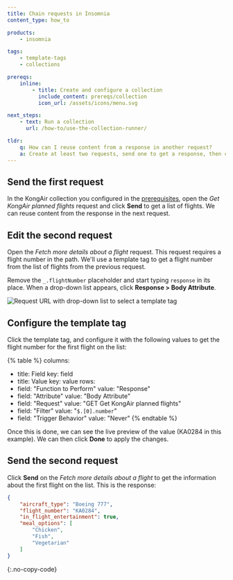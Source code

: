 ```yaml
---
title: Chain requests in Insomnia
content_type: how_to

products:
    - insomnia

tags:
    - template-tags
    - collections

prereqs:
    inline:
        - title: Create and configure a collection
          include_content: prereqs/collection
          icon_url: /assets/icons/menu.svg

next_steps:
    - text: Run a collection
      url: /how-to/use-the-collection-runner/

tldr:
    q: How can I reuse content from a response in another request?
    a: Create at least two requests, send one to get a response, then configure a template tag in the second request to reuse a value from the first request's response.
---
```


## Send the first request

In the KongAir collection you configured in the [prerequisites](#prerequisites), open the _Get KongAir planned flights_ request and click **Send** to get a list of flights. We can reuse content from the response in the next request.

## Edit the second request

Open the _Fetch more details about a flight_ request. This request requires a flight number in the path. We'll use a template tag to get a flight number from the list of flights from the previous request.

Remove the `_.flightNumber` placeholder and start typing `response` in its place. When a drop-down list appears, click **Response > Body Attribute**.

![Request URL with drop-down list to select a template tag](/assets/images/insomnia/response-autocomplete.png)

## Configure the template tag

Click the template tag, and configure it with the following values to get the flight number for the first flight on the list:

<!--vale off-->
{% table %}
columns:
  - title: Field
    key: field
  - title: Value
    key: value
rows:
  - field: "Function to Perform"
    value: "Response"
  - field: "Attribute"
    value: "Body Attribute"
  - field: "Request"
    value: "GET Get KongAir planned flights"
  - field: "Filter"
    value: "`$.[0].number`"
  - field: "Trigger Behavior"
    value: "Never"
{% endtable %}
<!--vale on-->


Once this is done, we can see the live preview of the value (KA0284 in this example). We can then click **Done** to apply the changes.

## Send the second request

Click **Send** on the _Fetch more details about a flight_ to get the information about the first flight on the list. This is the response:

```json
{
	"aircraft_type": "Boeing 777",
	"flight_number": "KA0284",
	"in_flight_entertainment": true,
	"meal_options": [
		"Chicken",
		"Fish",
		"Vegetarian"
	]
}
```
{:.no-copy-code}
